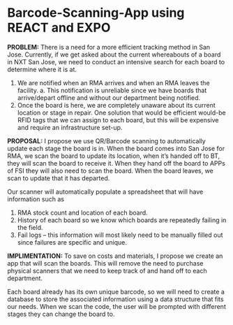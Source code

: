 # Barcode-Scanning-App using REACT and EXPO

**PROBLEM:** There is a need for a more efficient tracking method in San Jose. Currently, if we get asked about the current whereabouts of a board in NXT San Jose, we need to conduct an intensive search for each board to determine where it is at. 
1.	We are notified when an RMA arrives and when an RMA leaves the facility.
a.	This notification is unreliable since we have boards that arrive/depart offline and without our department being notified.
2.	Once the board is here, we are completely unaware about its current location or stage in repair.
One solution that would be efficient would-be RFID tags that we can assign to each board, but this will be expensive and require an infrastructure set-up.

**PROPOSAL:** I propose we use QR/Barcode scanning to automatically update each stage the board is in. 
When the board comes into San Jose for RMA, we scan the board to update its location, when it’s handed off to BT, they will scan the board to receive it. When they hand off the board to APPs of FSI they will also need to scan the board. When the board leaves, we scan to update that it has departed.

Our scanner will automatically populate a spreadsheet that will have information such as
1.	RMA stock count and location of each board.
2.	History of each board so we know which boards are repeatedly failing in the field.
3.	Fail logs – this information will most likely need to be manually filled out since failures are specific and unique.

**IMPLIMENTATION:** To save on costs and materials, I propose we create an app that will scan the boards. This will remove the need to purchase physical scanners that we need to keep track of and hand off to each department. 

Each board already has its own unique barcode, so we will need to create a database to store the associated information using a data structure that fits our needs. When we scan the code, the user will be prompted with different stages they can change the board to.
